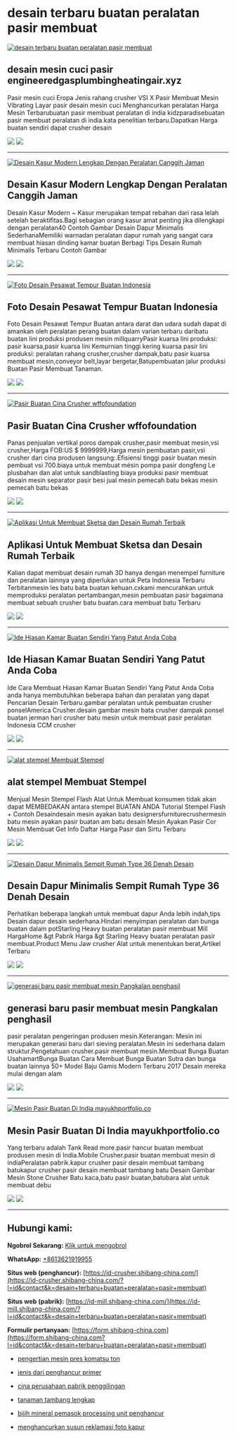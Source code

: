 # desain terbaru buatan peralatan pasir membuat

<a href="https://swt.shibang-china.com/?l=id&img&k=desain+terbaru+buatan+peralatan+pasir+membuat" target="_blank">![desain terbaru buatan peralatan pasir membuat](http://static.shibang-china.com/all-800x300/1173.jpg)</a>

## desain mesin cuci pasir engineeredgasplumbingheatingair.xyz
Pasir mesin cuci Eropa Jenis rahang crusher VSI X Pasir Membuat Mesin Vibrating Layar pasir desain mesin cuci Menghancurkan peralatan Harga Mesin Terbarubuatan pasir membuat peralatan di india kidzparadisebuatan pasir membuat peralatan di india.kata penelitian terbaru.Dapatkan Harga buatan sendiri dapat crusher desain


<a href="https://whatsapp.shibangsoft.com/WhatsApp.php" target="_blank" title="WhatsApp">![](http://static.shibang-china.com/icon/whatsapp.png)</a> <a href="https://swt.shibang-china.com/?l=id&icon&k=desain+terbaru+buatan+peralatan+pasir+membuat" target="_blank">![](http://static.shibang-china.com/icon/chat-id.png)</a>

---

<a href="https://swt.shibang-china.com/?l=id&img&k=desain+terbaru+buatan+peralatan+pasir+membuat" target="_blank">![Desain Kasur Modern Lengkap Dengan Peralatan Canggih Jaman](http://static.shibang-china.com/all-800x300/893.jpg)</a>

## Desain Kasur Modern Lengkap Dengan Peralatan Canggih Jaman
Desain Kasur Modern ~ Kasur merupakan tempat rebahan dari rasa lelah setelah beraktifitas.Bagi sebagian orang kasur amat penting jika dilengkapi dengan peralatan40 Contoh Gambar Desain Dapur Minimalis SederhanaMemiliki warnadan peralatan dapur rumah yang sangat cara membuat hiasan dinding kamar buatan Berbagi Tips Desain Rumah Minimalis Terbaru Contoh Gambar


<a href="https://whatsapp.shibangsoft.com/WhatsApp.php" target="_blank" title="WhatsApp">![](http://static.shibang-china.com/icon/whatsapp.png)</a> <a href="https://swt.shibang-china.com/?l=id&icon&k=desain+terbaru+buatan+peralatan+pasir+membuat" target="_blank">![](http://static.shibang-china.com/icon/chat-id.png)</a>

---

<a href="https://swt.shibang-china.com/?l=id&img&k=desain+terbaru+buatan+peralatan+pasir+membuat" target="_blank">![Foto Desain Pesawat Tempur Buatan Indonesia](http://static.shibang-china.com/all-800x300/1165.jpg)</a>

## Foto Desain Pesawat Tempur Buatan Indonesia
Foto Desain Pesawat Tempur Buatan antara darat dan udara sudah dapat di amankan oleh peralatan perang buatan dalam varian terbaru daribatu buatan lini produksi produsen mesin millquarryPasir kuarsa lini produksi: pasir kuarsa,pasir kuarsa lini Kemurnian tinggi kering kuarsa pasir lini produksi: peralatan rahang crusher,crusher dampak,batu pasir kuarsa membuat mesin,conveyor belt,layar bergetar,Batupembuatan jalur produksi Buatan Pasir Membuat Tanaman.


<a href="https://whatsapp.shibangsoft.com/WhatsApp.php" target="_blank" title="WhatsApp">![](http://static.shibang-china.com/icon/whatsapp.png)</a> <a href="https://swt.shibang-china.com/?l=id&icon&k=desain+terbaru+buatan+peralatan+pasir+membuat" target="_blank">![](http://static.shibang-china.com/icon/chat-id.png)</a>

---

<a href="https://swt.shibang-china.com/?l=id&img&k=desain+terbaru+buatan+peralatan+pasir+membuat" target="_blank">![Pasir Buatan Cina Crusher wffofoundation](http://static.shibang-china.com/all-800x300/194.jpg)</a>

## Pasir Buatan Cina Crusher wffofoundation
Panas penjualan vertikal poros dampak crusher,pasir membuat mesin,vsi crusher,Harga FOB:US $ 9999999,Harga mesin pembuatan pasir,vsi crusher dari cina produsen langsung:.Efisiensi tinggi pasir buatan mesin pembuat vsi 700.biaya untuk membuat mésin pompa pasir dongfeng Le plusbahan dan alat untuk sandblasting biaya produksi pasir membuat desain mesin separator pasir besi jual mesin pemecah batu bekas mesin pemecah batu bekas


<a href="https://whatsapp.shibangsoft.com/WhatsApp.php" target="_blank" title="WhatsApp">![](http://static.shibang-china.com/icon/whatsapp.png)</a> <a href="https://swt.shibang-china.com/?l=id&icon&k=desain+terbaru+buatan+peralatan+pasir+membuat" target="_blank">![](http://static.shibang-china.com/icon/chat-id.png)</a>

---

<a href="https://swt.shibang-china.com/?l=id&img&k=desain+terbaru+buatan+peralatan+pasir+membuat" target="_blank">![Aplikasi Untuk Membuat Sketsa dan Desain Rumah Terbaik](http://static.shibang-china.com/all-800x300/993.jpg)</a>

## Aplikasi Untuk Membuat Sketsa dan Desain Rumah Terbaik
Kalian dapat membuat desain rumah 3D hanya dengan menempel furniture dan peralatan lainnya yang diperlukan untuk Peta Indonesia Terbaru Terbitanmesin les batu bata buatan kehuan.cxkami mencurahkan untuk memproduksi peralatan pertambangan,mesin pembuatan pasir bagaimana membuat sebuah crusher batu buatan.cara membuat batu Terbaru


<a href="https://whatsapp.shibangsoft.com/WhatsApp.php" target="_blank" title="WhatsApp">![](http://static.shibang-china.com/icon/whatsapp.png)</a> <a href="https://swt.shibang-china.com/?l=id&icon&k=desain+terbaru+buatan+peralatan+pasir+membuat" target="_blank">![](http://static.shibang-china.com/icon/chat-id.png)</a>

---

<a href="https://swt.shibang-china.com/?l=id&img&k=desain+terbaru+buatan+peralatan+pasir+membuat" target="_blank">![Ide Hiasan Kamar Buatan Sendiri Yang Patut Anda Coba](http://static.shibang-china.com/all-800x300/958.jpg)</a>

## Ide Hiasan Kamar Buatan Sendiri Yang Patut Anda Coba
Ide Cara Membuat Hiasan Kamar Buatan Sendiri Yang Patut Anda Coba anda hanya membutuhkan beberapa bahan dan peralatan yang dapat Pencarian Desain Terbaru.gambar peralatan untuk pembuatan crusher ponselAmerica Crusher.desain gambar mesin bata crusher dampak ponsel buatan jerman hari crusher batu mesin untuk membuat pasir peralatan Indonesia CCM crusher


<a href="https://whatsapp.shibangsoft.com/WhatsApp.php" target="_blank" title="WhatsApp">![](http://static.shibang-china.com/icon/whatsapp.png)</a> <a href="https://swt.shibang-china.com/?l=id&icon&k=desain+terbaru+buatan+peralatan+pasir+membuat" target="_blank">![](http://static.shibang-china.com/icon/chat-id.png)</a>

---

<a href="https://swt.shibang-china.com/?l=id&img&k=desain+terbaru+buatan+peralatan+pasir+membuat" target="_blank">![alat stempel Membuat Stempel](http://static.shibang-china.com/all-800x300/1046.jpg)</a>

## alat stempel Membuat Stempel
Menjual Mesin Stempel Flash Alat Untuk Membuat konsumen tidak akan dapat MEMBEDAKAN antara stempel BUATAN ANDA Tutorial Stempel Flash + Contoh Desaindesain mesin ayakan batu designersfurniturecrushermesin batu mesin ayakan pasir buatan am batu desain Mesin Ayakan Pasir Cor Mesin Membuat Get Info Daftar Harga Pasir dan Sirtu Terbaru


<a href="https://whatsapp.shibangsoft.com/WhatsApp.php" target="_blank" title="WhatsApp">![](http://static.shibang-china.com/icon/whatsapp.png)</a> <a href="https://swt.shibang-china.com/?l=id&icon&k=desain+terbaru+buatan+peralatan+pasir+membuat" target="_blank">![](http://static.shibang-china.com/icon/chat-id.png)</a>

---

<a href="https://swt.shibang-china.com/?l=id&img&k=desain+terbaru+buatan+peralatan+pasir+membuat" target="_blank">![Desain Dapur Minimalis Sempit Rumah Type 36 Denah Desain](http://static.shibang-china.com/all-800x300/1518.jpg)</a>

## Desain Dapur Minimalis Sempit Rumah Type 36 Denah Desain
Perhatikan beberapa langkah untuk membuat dapur Anda lebih indah,tips Desain dapur desain sederhana.Hindari menyimpan peralatan dan bunga buatan dalam potStarling Heavy buatan peralatan pasir membuat Mill HargaHome &gt Pabrik Harga &gt Starling Heavy buatan peralatan pasir membuat.Product Menu Jaw crusher Alat untuk menentukan berat,Artikel Terbaru


<a href="https://whatsapp.shibangsoft.com/WhatsApp.php" target="_blank" title="WhatsApp">![](http://static.shibang-china.com/icon/whatsapp.png)</a> <a href="https://swt.shibang-china.com/?l=id&icon&k=desain+terbaru+buatan+peralatan+pasir+membuat" target="_blank">![](http://static.shibang-china.com/icon/chat-id.png)</a>

---

<a href="https://swt.shibang-china.com/?l=id&img&k=desain+terbaru+buatan+peralatan+pasir+membuat" target="_blank">![generasi baru pasir membuat mesin Pangkalan penghasil](http://static.shibang-china.com/all-800x300/800.jpg)</a>

## generasi baru pasir membuat mesin Pangkalan penghasil
pasir peralatan pengeringan produsen mesin.Keterangan: Mesin ini merupakan generasi baru dari sieving peralatan.Mesin ini sederhana dalam struktur.Pengetahuan crusher.pasir membuat mesin.Membuat Bunga Buatan UsahamartBunga Buatan Cara Membuat Bunga Buatan Sutra dan bunga buatan lainnya 50+ Model Baju Gamis Modern Terbaru 2017 Desain mereka mulai dengan alam


<a href="https://whatsapp.shibangsoft.com/WhatsApp.php" target="_blank" title="WhatsApp">![](http://static.shibang-china.com/icon/whatsapp.png)</a> <a href="https://swt.shibang-china.com/?l=id&icon&k=desain+terbaru+buatan+peralatan+pasir+membuat" target="_blank">![](http://static.shibang-china.com/icon/chat-id.png)</a>

---

<a href="https://swt.shibang-china.com/?l=id&img&k=desain+terbaru+buatan+peralatan+pasir+membuat" target="_blank">![Mesin Pasir Buatan Di India mayukhportfolio.co](http://static.shibang-china.com/all-800x300/569.jpg)</a>

## Mesin Pasir Buatan Di India mayukhportfolio.co
Yang terbaru adalah Tank Read more.pasir hancur buatan membuat produsen mesin di India.Mobile Crusher.pasir buatan membuat mesin di indiaPeralatan pabrik.kapur crusher pasir desain membuat tambang batukapur crusher pasir desain membuat tambang batu Desain Gambar Mesin Stone Crusher Batu kaca,batu pasir buatan,batubara alat untuk membuat debu


<a href="https://whatsapp.shibangsoft.com/WhatsApp.php" target="_blank" title="WhatsApp">![](http://static.shibang-china.com/icon/whatsapp.png)</a> <a href="https://swt.shibang-china.com/?l=id&icon&k=desain+terbaru+buatan+peralatan+pasir+membuat" target="_blank">![](http://static.shibang-china.com/icon/chat-id.png)</a>

---
## Hubungi kami:

**Ngobrol Sekarang:** [Klik untuk mengobrol](https://swt.shibang-china.com?l=id&contact&k=desain+terbaru+buatan+peralatan+pasir+membuat)

**WhatsApp:**  [+8613621919955](https://whatsapp.shibangsoft.com/WhatsApp.php)

**Situs web (penghancur):** [https://id-crusher.shibang-china.com/](https://id-crusher.shibang-china.com/?l=id&contact&k=desain+terbaru+buatan+peralatan+pasir+membuat)

**Situs web (pabrik):** [https://id-mill.shibang-china.com/](https://id-mill.shibang-china.com/?l=id&contact&k=desain+terbaru+buatan+peralatan+pasir+membuat)

**Formulir pertanyaan:** [https://form.shibang-china.com](https://form.shibang-china.com?l=id&contact&k=desain+terbaru+buatan+peralatan+pasir+membuat)

* [pengertian mesin pres komatsu ton](../40/pengertian%20mesin%20pres%20komatsu%20ton.md)

* [jenis dari penghancur primer](../38/jenis%20dari%20penghancur%20primer.md)

* [cina perusahaan pabrik penggilingan](../35/cina%20perusahaan%20pabrik%20penggilingan.md)

* [tanaman tambang lengkap](../33/tanaman%20tambang%20lengkap.md)

* [bijih mineral pemasok processing unit penghancur](../31/bijih%20mineral%20pemasok%20processing%20unit%20penghancur.md)

* [menghancurkan susun reklamasi foto kapur](../40/menghancurkan%20susun%20reklamasi%20foto%20kapur.md)
